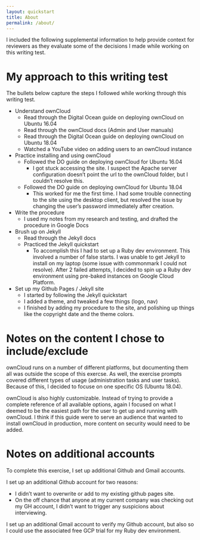 ```yaml
---
layout: quickstart
title: About
permalink: /about/
---
```

I included the following supplemental information to help provide context for reviewers as they evaluate some of the decisions I made while working on this writing test.

# My approach to this writing test
The bullets below capture the steps I followed while working through this writing test.

* Understand ownCloud
  * Read through the Digital Ocean guide on deploying ownCloud on Ubuntu 16.04
  * Read through the ownCloud docs (Admin and User manuals)
  * Read through the Digital Ocean guide on deploying ownCloud on Ubuntu 18.04
  * Watched a YouTube video on adding users to an ownCloud instance
* Practice installing and using ownCloud
  * Followed the DO guide on deploying ownCloud for Ubuntu 16.04
    * I got stuck accessing the site. I suspect the Apache server configuration doesn’t point the url to the ownCloud folder, but I couldn’t resolve this.
  * Followed the DO guide on deploying ownCloud for Ubuntu 18.04
    * This worked for me the first time. I had some trouble connecting to the site using the desktop client, but resolved the issue by changing the user’s password immediately after creation.
* Write the procedure
  * I used my notes from my research and testing, and drafted the procedure in Google Docs
* Brush up on Jekyll
  * Read through the Jekyll docs
  * Practiced the Jekyll quickstart
    * To accomplish this I had to set up a Ruby dev environment. This involved a number of false starts. I was unable to get Jekyll to install on my laptop (some issue with commonmark I could not resolve). After 2 failed attempts, I decided to spin up a Ruby dev environment using pre-baked instances on Google Cloud Platform.
* Set up my Github Pages / Jekyll site
  * I started by following the Jekyll quickstart
  * I added a theme, and tweaked a few things (logo, nav)
  * I finished by adding my procedure to the site, and polishing up things like the copyright date and the theme colors.

# Notes on the content I chose to include/exclude
ownCloud runs on a number of different platforms, but documenting them all was outside the scope of this exercse. As well, the exercise prompts covered different types of usage (administration tasks and user tasks). Because of this, I decided to focuse on one specific OS (Ubuntu 18.04).

ownCloud is also highly customizable. Instead of trying to provide a complete reference of all available options, again I focused on what I deemed to be the easiest path for the user to get up and running with ownCloud. I think if this guide were to serve an audience that wanted to install ownCloud in production, more content on security would need to be added.

# Notes on additional accounts
To complete this exercise, I set up additional Github and Gmail accounts.

I set up an additional Github account for two reasons:
* I didn’t want to overwrite or add to my existing github pages site.
* On the off chance that anyone at my current company was checking out my GH account, I didn’t want to trigger any suspicions about interviewing.

I set up an additional Gmail account to verify my Github account, but also so I could use the associated free GCP trial for my Ruby dev environment.
